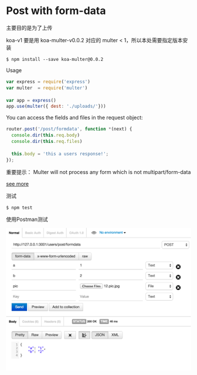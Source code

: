 # Post with form-data

主要目的是为了上传

koa-v1 要是用 koa-multer-v0.0.2 对应的 multer < 1，所以本处需要指定版本安装

```shell
$ npm install --save koa-multer@0.0.2
```

Usage

```javascript
var express = require('express')
var multer  = require('multer')

var app = express()
app.use(multer({ dest: './uploads/'}))
```

You can access the fields and files in the request object:

```javascript
router.post('/post/formdata', function *(next) {
  console.dir(this.req.body)
  console.dir(this.req.files)

  this.body = 'this a users response!';
});
```

重要提示： Multer will not process any form which is not multipart/form-data

[see more](https://github.com/koa-modules/multer)


测试

```shell
$ npm test
```

使用Postman测试

![](img/post-formdata.png)
